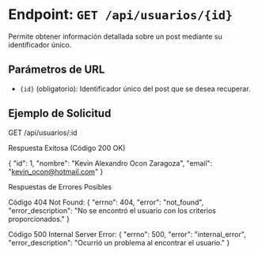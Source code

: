 # Endpoint: `GET /api/usuarios/{id}`

Permite obtener información detallada sobre un post mediante su identificador único.

## Parámetros de URL
- `{id}` (obligatorio): Identificador único del post que se desea recuperar.

## Ejemplo de Solicitud
GET /api/usuarios/:id

Respuesta Exitosa (Código 200 OK)

{
  "id": 1,
  "nombre": "Kevin Alexandro Ocon Zaragoza",
  "email": "kevin_ocon@hotmail.com"
}

Respuestas de Errores Posibles

Código 404 Not Found:
{
  "errno": 404,
  "error": "not_found",
  "error_description": "No se encontró el usuario con los criterios proporcionados."
}

Código 500 Internal Server Error:
{
  "errno": 500,
  "error": "internal_error",
  "error_description": "Ocurrió un problema al encontrar el usuario."
}